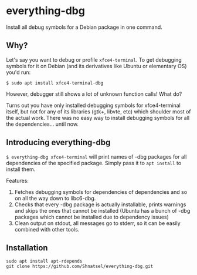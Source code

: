 # everything-dbg
Install all debug symbols for a Debian package in one command.

## Why?

Let's say you want to debug or profile `xfce4-terminal`. To get debugging symbols for it on Debian (and its derivatives like Ubuntu or elementary OS) you'd run:

`$ sudo apt install xfce4-terminal-dbg`

However, debugger still shows a lot of unknown function calls! What do?

Turns out you have only installed debugging symbols for xfce4-terminal itself, but not for any of its libraries (gtk+, libvte, etc) which shoulder most of the actual work. There was no easy way to install debugging symbols for all the dependencies... until now.

## Introducing everything-dbg

`$ everything-dbg xfce4-terminal` will print names of -dbg packages for all dependencies of the specified package. Simply pass it to `apt install` to install them.

Features:

1. Fetches debugging symbols for dependencies of dependencies and so on all the way down to libc6-dbg.
1. Checks that every -dbg package is actually installable, prints warnings and skips the ones that cannot be installed (Ubuntu has a bunch of -dbg packages which cannot be installed due to dependency issues)
1. Clean output on stdout, all messages go to stderr, so it can be easily combined with other tools.

## Installation

```
sudo apt install apt-rdepends
git clone https://github.com/Shnatsel/everything-dbg.git
```
